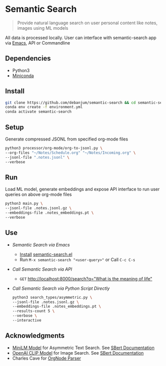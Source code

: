 Semantic Search
===
> Provide natural language search on user personal content like notes, images using ML models

All data is processed locally. User can interface with semantic-search app via [Emacs](./interface/emacs/semantic-search.el), API or Commandline

Dependencies
----
  - Python3
  - [Miniconda](https://docs.conda.io/en/latest/miniconda.html#latest-miniconda-installer-links)

Install
---
  ```sh
  git clone https://github.com/debanjum/semantic-search && cd semantic-search
  conda env create -f environment.yml
  conda activate semantic-search
  ```

Setup
---
  Generate compressed JSONL from specified org-mode files
  ```sh
  python3 processor/org-mode/org-to-jsonl.py \
  --org-files "~/Notes/Schedule.org" "~/Notes/Incoming.org" \
  --jsonl-file ".notes.jsonl" \
  --verbose
  ```

Run
---
  Load ML model, generate embeddings and expose API interface to run user queries on above org-mode files
  ```sh
  python3 main.py \
  --jsonl-file .notes.jsonl.gz \
  --embeddings-file .notes_embeddings.pt \
  --verbose
  ```
    
Use
---
  - *Semantic Search via Emacs*
    - [Install](https://github.com/debanjum/semantic-search/tree/master/interface/emacs#installation) [semantic-search.el](./interface/emacs/semantic-search.el)
    - Run `M-x semantic-search "<user-query>"` or Call `C-c C-s`
  
  - *Call Semantic Search via API*
    - `GET` [http://localhost:8000/search?q="What is the meaning of life"](http://localhost:8000/search?q=%22what%20is%20the%20meaning%20of%20life%22)
  
  - *Call Semantic Search via Python Script Directly*
    ```sh
    python3 search_types/asymmetric.py \
    --jsonl-file .notes.jsonl.gz \
    --embeddings-file .notes_embeddings.pt \
    --results-count 5 \
    --verbose \
    --interactive
    ```

Acknowledgments
--
- [MiniLM Model](https://huggingface.co/sentence-transformers/msmarco-MiniLM-L-6-v3) for Asymmetric Text Search. See [SBert Documentation](https://www.sbert.net/examples/applications/retrieve_rerank/README.html)
- [OpenAI CLIP Model](https://github.com/openai/CLIP) for Image Search. See [SBert Documentation](https://www.sbert.net/examples/applications/image-search/README.html) 
- Charles Cave for [OrgNode Parser](http://members.optusnet.com.au/~charles57/GTD/orgnode.html)
